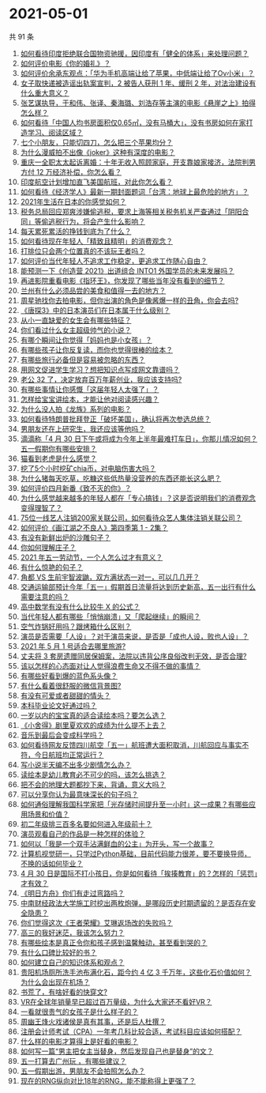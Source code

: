 # 2021-05-01

共 91 条

<!-- BEGIN -->
<!-- 最后更新时间 Sat May 01 2021 09:59:23 GMT+0800 (China Standard Time) -->

1. [如何看待印度拒绝联合国物资驰援，因印度有「健全的体系」来处理问题？](https://www.zhihu.com/question/457285008)
2. [如何评价电影《你的婚礼》？](https://www.zhihu.com/question/437513111)
3. [如何评价余承东观点：「华为手机高端让给了苹果，中低端让给了Ov小米」？](https://www.zhihu.com/question/457258690)
4. [女子取快递被造谣出轨案宣判，2 被告人获刑 1 年、缓刑 2
   年，对法治建设有什么重大意义？](https://www.zhihu.com/question/457266748)
5. [张艺谋执导，于和伟、张译、秦海璐、刘浩存等主演的电影《悬崖之上》拍得怎么样？](https://www.zhihu.com/question/398744121)
6. [如何看待「中国人均书房面积仅0.65㎡，没有马桶大」，没有书房如何在家打造学习、阅读区域？](https://www.zhihu.com/question/456014343)
7. [七个小朋友，只能切四刀，怎么把三个苹果均分？](https://www.zhihu.com/question/297440538)
8. [为什么漫威拍不出像《joker》这种有深度的电影？](https://www.zhihu.com/question/456837407)
9. [重庆一全职太太起诉离婚：十年无收入照顾家庭，开支靠娘家接济，法院判男方付 12
   万经济补偿，你怎么看？](https://www.zhihu.com/question/457146913)
10. [印度航空计划增加直飞美国航班，对此你怎么看？](https://www.zhihu.com/question/457239121)
11. [如何看待《经济学人》最新一期封面题词「台湾：地球上最危险的地方」？](https://www.zhihu.com/question/457260755)
12. [2021年生活在日本的你感觉如何？](https://www.zhihu.com/question/455934810)
13. [税务总局回应郑爽涉嫌偷逃税，要求上海等相关税务机关严查通过「阴阳合同」等偷逃税行为，将会产生什么影响？](https://www.zhihu.com/question/457264887)
14. [每天累死累活的挣钱到底为了什么？](https://www.zhihu.com/question/456067816)
15. [如何看待现在年轻人「精致且精明」的消费观念？](https://www.zhihu.com/question/456810930)
16. [打排位只会两个位置真的不该玩王者吗？](https://www.zhihu.com/question/456889170)
17. [如何评价当代年轻人不追求工作稳定，更追求工作随心自由？](https://www.zhihu.com/question/456829719)
18. [能预测一下《创造营 2021》出道组合 INTO1
    外国学员的未来发展吗？](https://www.zhihu.com/question/456442341)
19. [再进影院重看电影《指环王》，你发现了哪些当年没有看到的细节？](https://www.zhihu.com/question/454907122)
20. [兰州有什么必须品尝的美食和值得一去的地方？](https://www.zhihu.com/question/28085604)
21. [周星驰找你去拍电影，但你出演的角色是像酱爆一样的丑角，你会去吗?](https://www.zhihu.com/question/453812398)
22. [《唐探3》中的日本演员们在日本属于什么级别？](https://www.zhihu.com/question/444896076)
23. [从小一直缺爱的女生会有哪些特征？](https://www.zhihu.com/question/279159280)
24. [你们看过什么女主超级帅气的小说？](https://www.zhihu.com/question/357030956)
25. [有哪个瞬间让你觉得「妈妈也是小女孩」？](https://www.zhihu.com/question/393691665)
26. [有哪些孩子让你反复读，而你也觉得很棒的绘本？](https://www.zhihu.com/question/408094121)
27. [有哪些旅行必备但是容易被忽略的东西？](https://www.zhihu.com/question/27203912)
28. [用网文促进学生学习？想把知识点写成网文靠谱吗？](https://www.zhihu.com/question/457210288)
29. [老公 32 了，决定放弃百万年薪创业，我应该支持吗?](https://www.zhihu.com/question/447327404)
30. [有哪些事情让你感慨「这届年轻人太强了」？](https://www.zhihu.com/question/456812148)
31. [怎样给宝宝讲绘本，才能让他对阅读感兴趣？](https://www.zhihu.com/question/345361073)
32. [为什么没人拍《龙族》系列的电影？](https://www.zhihu.com/question/448178834)
33. [如何看待特朗普批拜登正「破坏美国」，确认将再次参选总统？](https://www.zhihu.com/question/457256439)
34. [男朋友还在上研究生，我还应该等他吗？](https://www.zhihu.com/question/455432407)
35. [滴滴称「4 月 30
    日下午或将成为今年上半年最难打车日」，你那儿情况如何？五一假期你有哪些安排？](https://www.zhihu.com/question/457167453)
36. [猫看到老虎是什么感觉？](https://www.zhihu.com/question/455697352)
37. [挖了5个小时挖矿chia币，对电脑伤害大吗？](https://www.zhihu.com/question/454866562)
38. [为什么猪每天吃草，吃糠这些低热量没营养的东西还能长这么肥？](https://www.zhihu.com/question/450554480)
39. [如何评价四月新番《致不灭的你》？](https://www.zhihu.com/question/454515151)
40. [为什么感觉越来越多的年轻人都在「专心搞钱」？这是否说明我们的消费观念变得理智了？](https://www.zhihu.com/question/457140241)
41. [75位一线艺人注销200家关联公司，如何看待众艺人集体注销关联公司？](https://www.zhihu.com/question/457181415)
42. [如何评价《画江湖之不良人》第四季第 1 - 2集？](https://www.zhihu.com/question/456851431)
43. [有没有新鲜出炉的沙雕句子？](https://www.zhihu.com/question/451404478)
44. [你如何理解庄子？](https://www.zhihu.com/question/21799051)
45. [2021 年五一劳动节，一个人怎么过才有意义？](https://www.zhihu.com/question/454814771)
46. [有什么惊艳的句子？](https://www.zhihu.com/question/432528611)
47. [角都 VS 生前宇智波鼬，双方满状态一对一，可以几几开？](https://www.zhihu.com/question/454291279)
48. [交通运输部预计今年「五一」假期首日流量将达到历史新高，五一出行有什么需要注意的吗？](https://www.zhihu.com/question/457166153)
49. [高中数学有没有什么比较牛 X 的公式？](https://www.zhihu.com/question/264851192)
50. [当代年轻人都有哪些「悄悄崩溃」又「爬起继续」的瞬间？](https://www.zhihu.com/question/457125407)
51. [空气炸锅好用吗？跟烤箱什么区别？](https://www.zhihu.com/question/291230420)
52. [演员是否需要「人设」？对于演员来说，是否是「成也人设，败也人设」？](https://www.zhihu.com/question/266121028)
53. [2021 年 5 月 1 号适合去哪里旅游?](https://www.zhihu.com/question/449104465)
54. [丈夫将 3
    套房遗赠同居保姆案，法院以违背公序良俗改判无效，是否合理?](https://www.zhihu.com/question/457149946)
55. [该以怎样的心态面对让人觉得浪费生命又不得不做的事情？](https://www.zhihu.com/question/457093118)
56. [有哪些好看到爆的蓝色系头像？](https://www.zhihu.com/question/401740430)
57. [有什么看着很舒服的微信背景图?](https://www.zhihu.com/question/388752043)
58. [有没有可爱或者甜甜的情头？](https://www.zhihu.com/question/391413854)
59. [本科毕业论文好通过吗？](https://www.zhihu.com/question/308185309)
60. [一岁以内的宝宝真的适合读绘本吗？要怎么选？](https://www.zhihu.com/question/456575498)
61. [《小舍得》剧里夏欢欢的成绩为什么提不上去？](https://www.zhihu.com/question/455735077)
62. [音乐到最后会变成科学吗？](https://www.zhihu.com/question/455907368)
63. [如何看待网友反馈四川航空「五一」航班遭大面积取消，川航回应与事实不符，今日航班均正常运行？](https://www.zhihu.com/question/457234462)
64. [写小说半天编不出多少剧情怎么办？](https://www.zhihu.com/question/312977699)
65. [读绘本是幼儿教育必不可少的吗，该怎么挑选？](https://www.zhihu.com/question/439146316)
66. [把不会的地理大题都抄下来，背诵，意义大吗？](https://www.zhihu.com/question/444879198)
67. [可以分享你认为最意味深长的句子吗？](https://www.zhihu.com/question/455777176)
68. [如何通俗理解我国科学家把「光存储时间提升至一小时」这一成果？有哪些应用场景和价值？](https://www.zhihu.com/question/456553305)
69. [初二年级排三百多名要如何进入年级前十？](https://www.zhihu.com/question/447709781)
70. [演员观看自己的作品是一种怎样的体验？](https://www.zhihu.com/question/294472677)
71. [如何以「我是一个双手沾满鲜血的公主」为开头，写一个故事？](https://www.zhihu.com/question/442702619)
72. [计算机视觉研一，只学过Python基础，目前代码能力很差，要不要换导师，不换的话如何毕业？](https://www.zhihu.com/question/456784414)
73. [4 月 30
    日是国际不打小孩日，你是如何看待「挨揍教育」的？怎样的「惩罚」才有效？](https://www.zhihu.com/question/391581129)
74. [《明日方舟》你们有走过弯路吗？](https://www.zhihu.com/question/452796365)
75. [中南财经政法大学施工时挖出两枚炮弹，是哪段历史时期遗留的？是否存在安全隐患？](https://www.zhihu.com/question/457122815)
76. [你们觉得这次《王者荣耀》艾琳返场改的失败吗？](https://www.zhihu.com/question/455420512)
77. [高三的我好迷茫，我该怎么努力？](https://www.zhihu.com/question/456263396)
78. [有哪些绘本是真正令你和孩子感到温馨触动，甚至看到哭的？](https://www.zhihu.com/question/312239649)
79. [有什么口碑比较好的书？](https://www.zhihu.com/question/441638696)
80. [如何建立自己的知识体系和观点？](https://www.zhihu.com/question/52782284)
81. [贵阳机场厕所洗手池布满化石，距今约 4 亿 3
    千万年，这些化石价值如何？为什么会出现在机场？](https://www.zhihu.com/question/456986321)
82. [书荒了，有啥好看的快穿文?](https://www.zhihu.com/question/451673117)
83. [VR在全球年销量早已超过百万量级，为什么大家还不看好VR？](https://www.zhihu.com/question/455504976)
84. [一看就很贵气的女孩子是什么样子的？](https://www.zhihu.com/question/322175199)
85. [周幽王烽火戏诸侯是真有其事，还是后人杜撰？](https://www.zhihu.com/question/20836590)
86. [注册会计师考试（CPA）一年考几科比较合适，考试科目应该如何搭配？](https://www.zhihu.com/question/438621387)
87. [什么样的电影才算得上是好看的电影？](https://www.zhihu.com/question/437729822)
88. [如何写一篇“男主把女主当替身，然后发现自己也是替身”的文？](https://www.zhihu.com/question/437395484)
89. [五一打算去广州玩 ，有哪些建议？](https://www.zhihu.com/question/454725222)
90. [五一假期出游，男朋友不会拍照怎么办？](https://www.zhihu.com/question/456855235)
91. [现在的RNG纵向对比18年的RNG，能不能称得上更强了？](https://www.zhihu.com/question/450488501)

<!-- END -->
